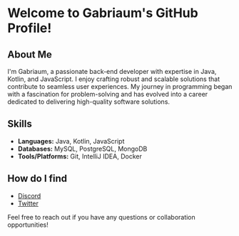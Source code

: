 # Welcome to Gabriaum's GitHub Profile!

## About Me

I'm Gabriaum, a passionate back-end developer with expertise in Java, Kotlin, and JavaScript. I enjoy crafting robust and scalable solutions that contribute to seamless user experiences. My journey in programming began with a fascination for problem-solving and has evolved into a career dedicated to delivering high-quality software solutions.

## Skills

- **Languages:** Java, Kotlin, JavaScript
- **Databases:** MySQL, PostgreSQL, MongoDB
- **Tools/Platforms:** Git, IntelliJ IDEA, Docker

## How do I find

- [Discord](www.discord.com/channels/@me/363451243906990090)
- [Twitter](https://twitter.com/gaabriaum)

Feel free to reach out if you have any questions or collaboration opportunities!
